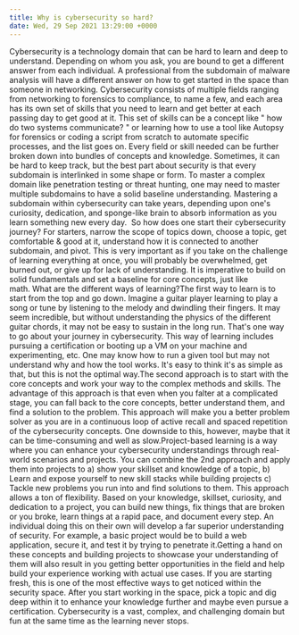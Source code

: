```yaml
---
title: Why is cybersecurity so hard?
date: Wed, 29 Sep 2021 13:29:00 +0000
---
```

Cybersecurity is a technology domain that can be hard to learn and deep to understand. Depending on whom you ask, you are bound to get a different answer from each individual. A professional from the subdomain of malware analysis will have a different answer on how to get started in the space than someone in networking. Cybersecurity consists of multiple fields ranging from networking to forensics to compliance, to name a few, and each area has its own set of skills that you need to learn and get better at each passing day to get good at it. This set of skills can be a concept like " how do two systems communicate? " or learning how to use a tool like Autopsy for forensics or coding a script from scratch to automate specific processes, and the list goes on. Every field or skill needed can be further broken down into bundles of concepts and knowledge. Sometimes, it can be hard to keep track, but the best part about security is that every subdomain is interlinked in some shape or form. To master a complex domain like penetration testing or threat hunting, one may need to master multiple subdomains to have a solid baseline understanding. Mastering a subdomain within cybersecurity can take years, depending upon one's curiosity, dedication, and sponge-like brain to absorb information as you learn something new every day.  So how does one start their cybersecurity journey? For starters, narrow the scope of topics down, choose a topic, get comfortable & good at it, understand how it is connected to another subdomain, and pivot. This is very important as if you take on the challenge of learning everything at once, you will probably be overwhelmed, get burned out, or give up for lack of understanding. It is imperative to build on solid fundamentals and set a baseline for core concepts, just like math. What are the different ways of learning?The first way to learn is to start from the top and go down. Imagine a guitar player learning to play a song or tune by listening to the melody and dwindling their fingers. It may seem incredible, but without understanding the physics of the different guitar chords, it may not be easy to sustain in the long run. That's one way to go about your journey in cybersecurity. This way of learning includes pursuing a certification or booting up a VM on your machine and experimenting, etc. One may know how to run a given tool but may not understand why and how the tool works. It's easy to think it's as simple as that, but this is not the optimal way.The second approach is to start with the core concepts and work your way to the complex methods and skills. The advantage of this approach is that even when you falter at a complicated stage, you can fall back to the core concepts, better understand them, and find a solution to the problem. This approach will make you a better problem solver as you are in a continuous loop of active recall and spaced repetition of the cybersecurity concepts. One downside to this, however, maybe that it can be time-consuming and well as slow.Project-based learning is a way where you can enhance your cybersecurity understandings through real-world scenarios and projects. You can combine the 2nd approach and apply them into projects to a) show your skillset and knowledge of a topic, b) Learn and expose yourself to new skill stacks while building projects c) Tackle new problems you run into and find solutions to them. This approach allows a ton of flexibility. Based on your knowledge, skillset, curiosity, and dedication to a project, you can build new things, fix things that are broken or you broke, learn things at a rapid pace, and document every step. An individual doing this on their own will develop a far superior understanding of security. For example, a basic project would be to build a web application, secure it, and test it by trying to penetrate it.Getting a hand on these concepts and building projects to showcase your understanding of them will also result in you getting better opportunities in the field and help build your experience working with actual use cases. If you are starting fresh, this is one of the most effective ways to get noticed within the security space. After you start working in the space, pick a topic and dig deep within it to enhance your knowledge further and maybe even pursue a certification. Cybersecurity is a vast, complex, and challenging domain but fun at the same time as the learning never stops.